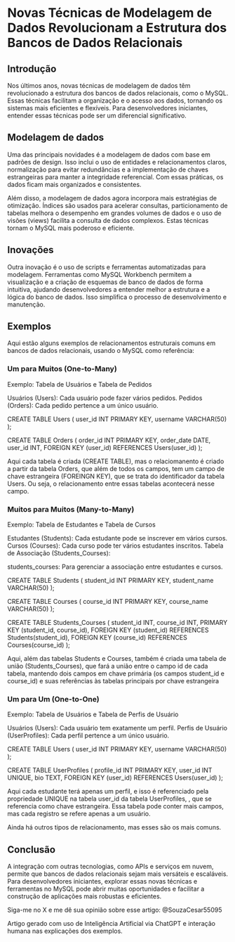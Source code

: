  # Novas Técnicas de Modelagem de Dados Revolucionam a Estrutura dos Bancos de Dados Relacionais

 ## Introdução

 Nos últimos anos, novas técnicas de modelagem de dados têm revolucionado a estrutura dos bancos de dados relacionais, como o MySQL. Essas técnicas facilitam a organização e o acesso aos dados, tornando os sistemas mais eficientes e flexíveis. Para desenvolvedores iniciantes, entender essas técnicas pode ser um diferencial significativo.

## Modelagem de dados

Uma das principais novidades é a modelagem de dados com base em padrões de design. Isso inclui o uso de entidades e relacionamentos claros, normalização para evitar redundâncias e a implementação de chaves estrangeiras para manter a integridade referencial. Com essas práticas, os dados ficam mais organizados e consistentes.

Além disso, a modelagem de dados agora incorpora mais estratégias de otimização. Índices são usados para acelerar consultas, particionamento de tabelas melhora o desempenho em grandes volumes de dados e o uso de visões (views) facilita a consulta de dados complexos. Estas técnicas tornam o MySQL mais poderoso e eficiente.

## Inovações

Outra inovação é o uso de scripts e ferramentas automatizadas para modelagem. Ferramentas como MySQL Workbench permitem a visualização e a criação de esquemas de banco de dados de forma intuitiva, ajudando desenvolvedores a entender melhor a estrutura e a lógica do banco de dados. Isso simplifica o processo de desenvolvimento e manutenção.


## Exemplos

Aqui estão alguns exemplos de relacionamentos estruturais comuns em bancos de dados relacionais, usando o MySQL como referência:

### Um para Muitos (One-to-Many)
Exemplo: Tabela de Usuários e Tabela de Pedidos

Usuários (Users): Cada usuário pode fazer vários pedidos.
Pedidos (Orders): Cada pedido pertence a um único usuário.


CREATE TABLE Users (
    user_id INT PRIMARY KEY,
    username VARCHAR(50)
);

CREATE TABLE Orders (
    order_id INT PRIMARY KEY,
    order_date DATE,
    user_id INT,
    FOREIGN KEY (user_id) REFERENCES Users(user_id)
);

Aqui cada tabela é criada (CREATE TABLE), mas o relaciomanento é criado a partir da tabela Orders, que além de todos os campos, tem um campo de chave estrangeira (FOREINGN KEY), que se trata do identificador da tabela Users. Ou seja, o relacionamento entre essas tabelas acontecerá nesse campo.



### Muitos para Muitos (Many-to-Many)
Exemplo: Tabela de Estudantes e Tabela de Cursos

Estudantes (Students): Cada estudante pode se inscrever em vários cursos.
Cursos (Courses): Cada curso pode ter vários estudantes inscritos.
Tabela de Associação (Students_Courses):

students_courses: Para gerenciar a associação entre estudantes e cursos.

CREATE TABLE Students (
    student_id INT PRIMARY KEY,
    student_name VARCHAR(50)
);

CREATE TABLE Courses (
    course_id INT PRIMARY KEY,
    course_name VARCHAR(50)
);

CREATE TABLE Students_Courses (
    student_id INT,
    course_id INT,
    PRIMARY KEY (student_id, course_id),
    FOREIGN KEY (student_id) REFERENCES Students(student_id),
    FOREIGN KEY (course_id) REFERENCES Courses(course_id)
);

Aqui, além das tabelas Students e Courses, também é criada uma tabela de união (Students_Courses), que fará a união entre o campo id de cada tabela, mantendo dois campos em chave primária (os campos student_id e course_id) e suas referências às tabelas principais por chave estrangeira

### Um para Um (One-to-One)
Exemplo: Tabela de Usuários e Tabela de Perfis de Usuário

Usuários (Users): Cada usuário tem exatamente um perfil.
Perfis de Usuário (UserProfiles): Cada perfil pertence a um único usuário.

CREATE TABLE Users (
    user_id INT PRIMARY KEY,
    username VARCHAR(50)
);

CREATE TABLE UserProfiles (
    profile_id INT PRIMARY KEY,
    user_id INT UNIQUE,
    bio TEXT,
    FOREIGN KEY (user_id) REFERENCES Users(user_id)
);

Aqui cada estudante terá apenas um perfil, e isso é referenciado pela propriedade UNIQUE na tabela user_id da tabela UserProfiles, , que se referencia como chave estrangeira. Essa tabela pode conter mais campos, mas cada registro se refere apenas a um usuário.

Ainda há outros tipos de relacionamento, mas esses são os mais comuns. 

## Conclusão

A integração com outras tecnologias, como APIs e serviços em nuvem, permite que bancos de dados relacionais sejam mais versáteis e escaláveis. Para desenvolvedores iniciantes, explorar essas novas técnicas e ferramentas no MySQL pode abrir muitas oportunidades e facilitar a construção de aplicações mais robustas e eficientes.


Siga-me no X e me dê sua opinião sobre esse artigo: @SouzaCesar55095


Artigo gerado com uso de Inteligência Artificial via ChatGPT e interação humana nas explicações dos exemplos. 
